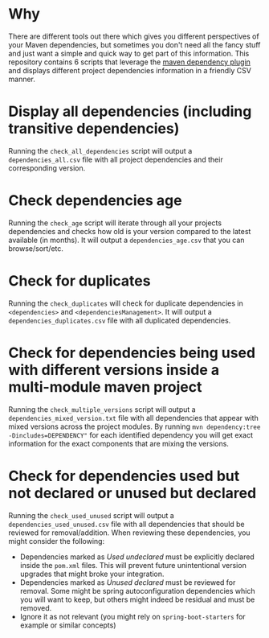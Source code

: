 # Why
There are different tools out there which gives you different perspectives of your Maven dependencies, but sometimes you don't need all the fancy stuff and just want a simple and quick way to get part of this information.
This repository contains 6 scripts that leverage the [maven dependency plugin](https://maven.apache.org/plugins/maven-dependency-plugin/) and displays different project dependencies information in a friendly CSV manner.

# Display all dependencies (including transitive dependencies)
Running the `check_all_dependencies` script will output a `dependencies_all.csv` file with all project dependencies and their corresponding version.

# Check dependencies age
Running the `check_age` script will iterate through all your projects dependencies and checks how old is your version compared to the latest available (in months). It will output a `dependencies_age.csv` that you can browse/sort/etc.

# Check for duplicates
Running the `check_duplicates` will check for duplicate dependencies in `<dependencies>` and `<dependenciesManagement>`. It will output a `dependencies_duplicates.csv` file with all duplicated dependencies.

# Check for dependencies being used with different versions inside a multi-module maven project
Running the `check_multiple_versions` script will output a `dependencies_mixed_version.txt` file with all dependencies that appear with mixed versions across the project modules. By running `mvn dependency:tree -Dincludes=DEPENDENCY"` for each identified dependency you will get exact information for the exact components that are mixing the versions.

# Check for dependencies used but not declared or unused but declared
Running the `check_used_unused` script will output a `dependencies_used_unused.csv` file with all dependencies that should be reviewed for removal/addition. When reviewing these dependencies, you might consider the following:
- Dependencies marked as *Used undeclared* must be explicitly declared inside the `pom.xml` files. This will prevent future unintentional version upgrades that might broke your integration.
- Dependencies marked as *Unused declared* must be reviewed for removal. Some might be spring autoconfiguration dependencies which you will want to keep, but others might indeed be residual and must be removed.
- Ignore it as not relevant (you might rely on `spring-boot-starters` for example or similar concepts)


